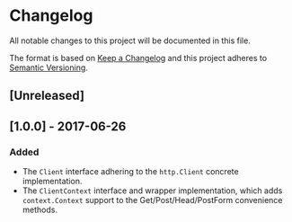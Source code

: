 # Changelog
All notable changes to this project will be documented in this file.

The format is based on [Keep a Changelog](http://keepachangelog.com/en/1.0.0/)
and this project adheres to [Semantic Versioning](http://semver.org/spec/v2.0.0.html).

## [Unreleased]

## [1.0.0] - 2017-06-26
### Added
- The `Client` interface adhering to the `http.Client` concrete
  implementation.
- The `ClientContext` interface and wrapper implementation, which adds
  `context.Context` support to the Get/Post/Head/PostForm convenience
  methods.

